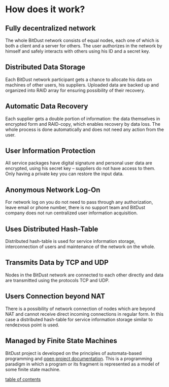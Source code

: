 # How does it work?


## Fully decentralized network

The whole BitDust network consists of equal nodes, each one of which is both a client and a server for others. 
The user authorizes in the network by himself and safely interacts with others using his ID and a secret key. 


## Distributed Data Storage

Each BitDust network participant gets a chance to allocate his data on machines of other users, his suppliers. 
Uploaded data are backed up and organized into RAID array for ensuring possibility of their recovery. 


## Automatic Data Recovery

Each supplier gets a double portion of information: the data themselves in encrypted form and RAID-copy, 
which enables recovery by data loss. The whole process is done automatically and does not need 
any action from the user.


## User Information Protection

All service packages have digital signature and personal user data are encrypted, using his secret key – suppliers 
do not have access to them. Only having a private key you can restore the input data.


## Anonymous Network Log-On

For network log on you do not need to pass through any authorization, leave email or phone number, 
there is no support team and BitDust company does not run centralized user information acquisition.


## Uses Distributed Hash-Table

Distributed hash-table is used for service information storage, interconnection of users and maintenance 
of the network on the whole.


## Transmits Data by TCP and UDP

Nodes in the BitDust network are connected to each other directly and data are transmitted using 
the protocols TCP and UDP.


## Users Connection beyond NAT

There is a possibility of network connection of nodes which are beyond NAT and cannot receive direct 
incoming connections in regular form. In this case a distributed hash-table for service information 
storage similar to rendezvous point is used. 


## Managed by Finite State Machines

BitDust project is developed on the principles of automata-based programming and 
[open project documentation](http://is.ifmo.ru/articles_en/).
This is a programming paradigm in which a program or its fragment is represented as a model of 
some finite state machine.




[table of contents](toc.md)
